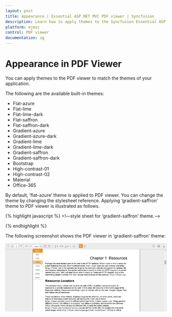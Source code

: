 ```yaml
---
layout: post
title: Appearance | Essential ASP.NET MVC PDF viewer | Syncfusion
description: Learn how to apply themes to the Syncfusion Essential ASP.NET MVC (jquery) PDF viewer to match the theme of your application.
platform: ejmvc
control: PDF viewer
documentation: ug
---
```


# Appearance in PDF Viewer

You can apply themes to the PDF viewer to match the themes of your application.

The following are the available built-in themes:

* Flat-azure
* Flat-lime
* Flat-lime-dark
* Flat-saffron
* Flat-saffron-dark
* Gradient-azure
* Gradient-azure-dark
* Gradient-lime
* Gradient-lime-dark
* Gradient-saffron
* Gradient-saffron-dark
* Bootstrap
* High-contrast-01
* High-contrast-02
* Material
* Office-365

By default, ‘flat-azure’ theme is applied to PDF viewer. You can change the theme by changing the stylesheet reference. Applying ‘gradient-saffron’ theme to PDF viewer is illustrated as follows.

{% highlight javascript %}
<!—style sheet for ‘gradient-saffron’ theme.-->
<link href="https://cdn.syncfusion.com/16.1.0.24/js/web/gradient-saffron/ej.web.all.min.css" rel="stylesheet" />
<script src="https://cdn.syncfusion.com/js/assets/external/jquery-3.1.1.min.js"></script>
<script src="https://cdn.syncfusion.com/16.1.0.24/js/web/ej.web.all.min.js"></script>
{% endhighlight %}

The following screenshot shows the PDF viewer in ‘gradient-saffron’ theme:

![PDF Viewer Appearance](Appearance_images/Appearance_img1.png)

